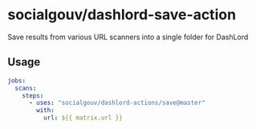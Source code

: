 # socialgouv/dashlord-save-action

Save results from various URL scanners into a single folder for DashLord

## Usage

```yaml
jobs:
  scans:
    steps:
      - uses: "socialgouv/dashlord-actions/save@master"
        with:
          url: ${{ matrix.url }}
```
